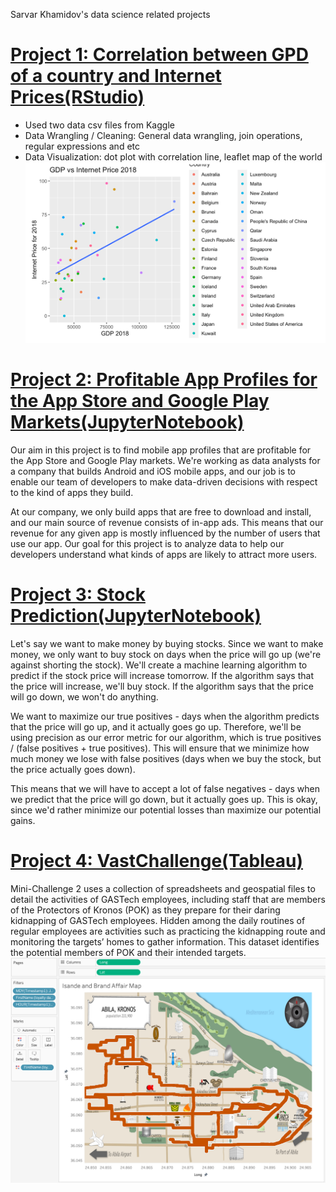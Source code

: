 Sarvar Khamidov's data science related projects

# [Project 1: Correlation between GPD of a country and Internet Prices(RStudio)](https://github.com/khsarvar/Sarvar-Khamidov-portfolio/tree/main/r-projects)
* Used two data csv files from Kaggle
* Data Wrangling / Cleaning: General data wrangling, join operations, regular expressions and etc
* Data Visualization: dot plot with correlation line, leaflet map of the world
![](/pictures/GDPvsIP2018.png)

# [Project 2: Profitable App Profiles for the App Store and Google Play Markets(JupyterNotebook)](https://github.com/khsarvar/Sarvar-Khamidov-portfolio/blob/main/JupyterProjects/Profitable_App.ipynb)
Our aim in this project is to find mobile app profiles that are profitable for the App Store and Google Play markets. We're working as data analysts for a company that builds Android and iOS mobile apps, and our job is to enable our team of developers to make data-driven decisions with respect to the kind of apps they build.

At our company, we only build apps that are free to download and install, and our main source of revenue consists of in-app ads. This means that our revenue for any given app is mostly influenced by the number of users that use our app. Our goal for this project is to analyze data to help our developers understand what kinds of apps are likely to attract more users.

# [Project 3: Stock Prediction(JupyterNotebook)](https://github.com/khsarvar/Sarvar-Khamidov-portfolio/blob/main/JupyterProjects/StockProject.ipynb)
Let's say we want to make money by buying stocks. Since we want to make money, we only want to buy stock on days when the price will go up (we're against shorting the stock). We'll create a machine learning algorithm to predict if the stock price will increase tomorrow. If the algorithm says that the price will increase, we'll buy stock. If the algorithm says that the price will go down, we won't do anything.

We want to maximize our true positives - days when the algorithm predicts that the price will go up, and it actually goes go up. Therefore, we'll be using precision as our error metric for our algorithm, which is true positives / (false positives + true positives). This will ensure that we minimize how much money we lose with false positives (days when we buy the stock, but the price actually goes down).

This means that we will have to accept a lot of false negatives - days when we predict that the price will go down, but it actually goes up. This is okay, since we'd rather minimize our potential losses than maximize our potential gains.

# [Project 4: VastChallenge(Tableau)](https://github.com/khsarvar/Sarvar-Khamidov-portfolio/tree/main/Tableau)
Mini-Challenge 2 uses a collection of spreadsheets and geospatial files to detail the activities of GASTech employees, including staff that are members of the Protectors of Kronos (POK) as they prepare for their daring kidnapping of GASTech employees. Hidden among the daily routines of regular employees are activities such as practicing the kidnapping route and monitoring   the targets’ homes to gather information. This dataset identifies the potential members of POK and their intended targets.
![](/pictures/VastChallenge.png)
